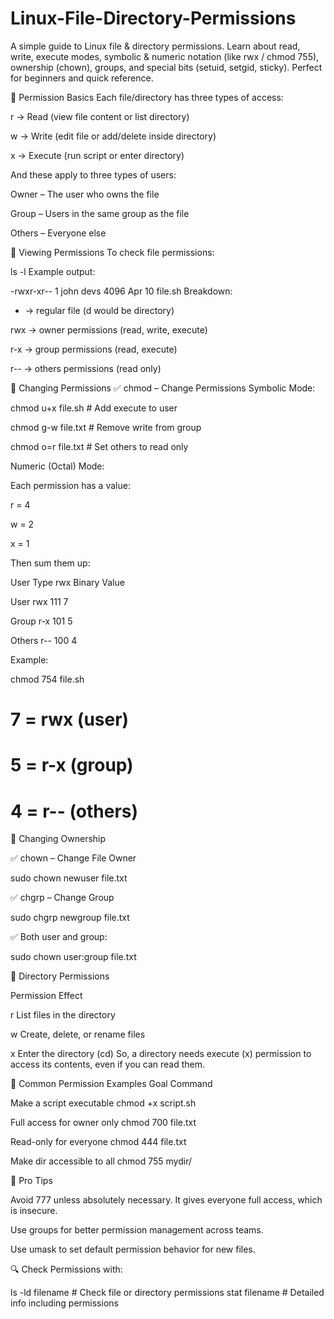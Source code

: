 # Linux-File-Directory-Permissions
A simple guide to Linux file &amp; directory permissions. Learn about read, write, execute modes, symbolic &amp; numeric notation (like rwx / chmod 755), ownership (chown), groups, and special bits (setuid, setgid, sticky). Perfect for beginners and quick reference.

🧱 Permission Basics
Each file/directory has three types of access:

r → Read (view file content or list directory)

w → Write (edit file or add/delete inside directory)

x → Execute (run script or enter directory)

And these apply to three types of users:

Owner – The user who owns the file

Group – Users in the same group as the file

Others – Everyone else

🧾 Viewing Permissions
To check file permissions:


ls -l
Example output:

-rwxr-xr--  1 john devs  4096 Apr 10  file.sh
Breakdown:

- → regular file (d would be directory)

rwx → owner permissions (read, write, execute)

r-x → group permissions (read, execute)

r-- → others permissions (read only)

🔧 Changing Permissions
✅ chmod – Change Permissions
Symbolic Mode:

chmod u+x file.sh      # Add execute to user

chmod g-w file.txt     # Remove write from group

chmod o=r file.txt     # Set others to read only

Numeric (Octal) Mode:

Each permission has a value:

r = 4

w = 2

x = 1

Then sum them up:

User Type	rwx	Binary	Value

User	rwx	111	7

Group	r-x	101	5

Others	r--	100	4

Example:

chmod 754 file.sh

# 7 = rwx (user)

# 5 = r-x (group)

# 4 = r-- (others)

🔁 Changing Ownership

✅ chown – Change File Owner

sudo chown newuser file.txt

✅ chgrp – Change Group

sudo chgrp newgroup file.txt

✅ Both user and group:

sudo chown user:group file.txt

📁 Directory Permissions

Permission	Effect

r	List files in the directory

w	Create, delete, or rename files

x	Enter the directory (cd)
So, a directory needs execute (x) permission to access its contents, even if you can read them.

🔐 Common Permission Examples
Goal	Command

Make a script executable	chmod +x script.sh

Full access for owner only	chmod 700 file.txt

Read-only for everyone	chmod 444 file.txt

Make dir accessible to all	chmod 755 mydir/

📌 Pro Tips

Avoid 777 unless absolutely necessary. It gives everyone full access, which is insecure.

Use groups for better permission management across teams.

Use umask to set default permission behavior for new files.

🔍 Check Permissions with:

ls -ld filename        # Check file or directory permissions
stat filename          # Detailed info including permissions
